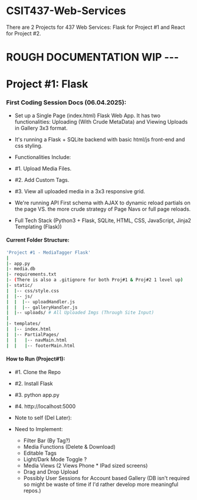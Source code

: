 # CSIT437-Web-Services
There are 2 Projects for 437 Web Services: Flask for Project #1 and React for Project #2.

# ROUGH DOCUMENTATION WIP --- 

# Project #1: Flask

### First Coding Session Docs (06.04.2025):
- Set up a Single Page (index.html) Flask Web App. It has two functionalities: Uploading (With Crude MetaData) and Viewing Uploads in Gallery 3x3 format.
- It's running a Flask + SQLite backend with basic html/js front-end and css styling. 
- Functionalities Include: 
- #1. Upload Media Files.
- #2. Add Custom Tags.
- #3. View all uploaded media in a 3x3 responsive grid.

- We're running API First schema with AJAX to dynamic reload partials on the page VS. the more crude strategy of Page Navs or full page reloads. 

- Full Tech Stack (Python3 + Flask, SQLite, HTML, CSS, JavaScript, Jinja2 Templating (Flask))

#### Current Folder Structure:
``` bash 
'Project #1 - MediaTagger Flask'
|
|- app.py
|- media.db
|- requirements.txt
|- (There is also a .gitignore for both Proj#1 & Proj#2 1 level up)
|- static/
|  |-- css/style.css
|  |-- js/
|  |  |-- uploadHandler.js
|  |  |-- galleryHandler.js
|  |-- uploads/ # All Uploaded Imgs (Through Site Input)
|
|- templates/
|  |-- index.html
|  |-- PartialPages/
|  |   |-- navMain.html
|  |   |-- footerMain.html
```

#### How to Run (Project#1): 
- #1. Clone the Repo
- #2. Install Flask
- #3. python app.py
- #4. http://localhost:5000

- Note to self (Del Later): 
- Need to Implement:
    - Filter Bar (By Tag?)
    - Media Functions (Delete & Download)
    - Editable Tags
    - Light/Dark Mode Toggle ? 
    - Media Views (2 Views Phone * IPad sized screens)
    - Drag and Drop Upload
    - Possibly User Sessions for Account based Gallery (DB isn't required so might be waste of time if I'd rather develop more meaningful repos.)